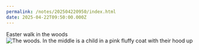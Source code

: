```yaml
---
permalink: /notes/202504220950/index.html
date: 2025-04-22T09:50:00.000Z
---
```


Easter walk in the woods ![The woods. In the middle is a child in a pink fluffy coat with their hood up](https://cdn.rknight.me/site/2025/easter-woods-walk.jpg)